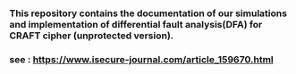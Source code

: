 ### This repository contains the documentation of our simulations and implementation of differential fault analysis(DFA) for CRAFT cipher (unprotected version). 
### see : https://www.isecure-journal.com/article_159670.html
